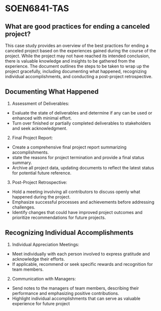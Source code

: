 # SOEN6841-TAS
## What are good practices for ending a canceled project?
This case study provides an overview of the best practices for ending a canceled project based on the experiences gained during the course of the project. While the project may not have reached its intended conclusion, there is valuable knowledge and insights to be gathered from the experience. The document outlines the steps to be taken to wrap up the project gracefully, including documenting what happened, recognizing individual accomplishments, and conducting a post-project retrospective.

## Documenting What Happened
1. Assessment of Deliverables:

* Evaluate the state of deliverables and determine if any can be used or enhanced with minimal effort.
* Turn over finished or partially completed deliverables to stakeholders and seek acknowledgment.

2. Final Project Report:

* Create a comprehensive final project report summarizing accomplishments.
* state the reasons for project termination and provide a final status summary.
* Archive all project data, updating documents to reflect the latest status for potential future reference.

3. Post-Project Retrospective:

* Hold a meeting involving all contributors to discuss openly what happened during the project.
* Emphasize successful processes and achievements before addressing challenges.
* Identify changes that could have improved project outcomes and prioritize recommendations for future projects.

## Recognizing Individual Accomplishments
1. Individual Appreciation Meetings:

* Meet individually with each person involved to express gratitude and acknowledge their efforts.
* If applicable, recommend or seek specific rewards and recognition for team members.
2. Communication with Managers:

* Send notes to the managers of team members, describing their performance and emphasizing positive contributions.
* Highlight individual accomplishments that can serve as valuable experience for future project

